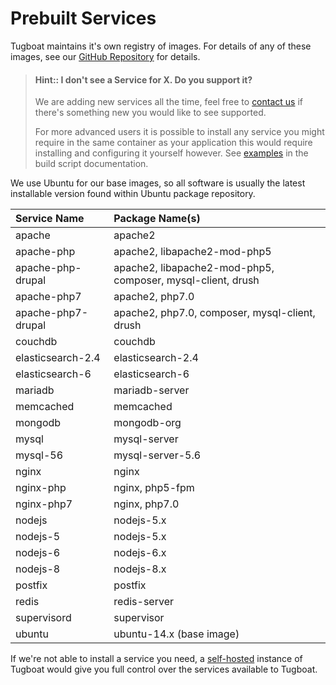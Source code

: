 # Prebuilt Services

Tugboat maintains it's own registry of images. For details of any of these
images, see our
[GitHub Repository](https://github.com/Lullabot/tugboat-registry) for details.

> #### Hint:: I don't see a Service for X. Do you support it?
>
> We are adding new services all the time, feel free to
> [contact us](https://tugboat.qa/support) if there's something new you would
> like to see supported.
>
> For more advanced users it is possible to install any service you might
> require in the same container as your application this would require
> installing and configuring it yourself however. See
> [examples](../../examples/index.md) in the build script documentation.

We use Ubuntu for our base images, so all software is usually the latest
installable version found within Ubuntu package repository.

| Service Name       | Package Name(s)                                             |
| :----------------- | :---------------------------------------------------------- |
| apache             | apache2                                                     |
| apache-php         | apache2, libapache2-mod-php5                                |
| apache-php-drupal  | apache2, libapache2-mod-php5, composer, mysql-client, drush |
| apache-php7        | apache2, php7.0                                             |
| apache-php7-drupal | apache2, php7.0, composer, mysql-client, drush              |
| couchdb            | couchdb                                                     |
| elasticsearch-2.4  | elasticsearch-2.4                                           |
| elasticsearch-6    | elasticsearch-6                                             |
| mariadb            | mariadb-server                                              |
| memcached          | memcached                                                   |
| mongodb            | mongodb-org                                                 |
| mysql              | mysql-server                                                |
| mysql-56           | mysql-server-5.6                                            |
| nginx              | nginx                                                       |
| nginx-php          | nginx, php5-fpm                                             |
| nginx-php7         | nginx, php7.0                                               |
| nodejs             | nodejs-5.x                                                  |
| nodejs-5           | nodejs-5.x                                                  |
| nodejs-6           | nodejs-6.x                                                  |
| nodejs-8           | nodejs-8.x                                                  |
| postfix            | postfix                                                     |
| redis              | redis-server                                                |
| supervisord        | supervisor                                                  |
| ubuntu             | ubuntu-14.x (base image)                                    |

If we're not able to install a service you need, a
[self-hosted](https://tugboat.qa/enterprise) instance of Tugboat would give you
full control over the services available to Tugboat.
